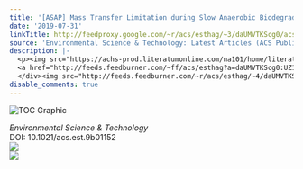 ```yaml
---
title: '[ASAP] Mass Transfer Limitation during Slow Anaerobic Biodegradation of 2-Methylnaphthalene'
date: '2019-07-31'
linkTitle: http://feedproxy.google.com/~r/acs/esthag/~3/daUMVTKScg0/acs.est.9b01152
source: 'Environmental Science & Technology: Latest Articles (ACS Publications)'
description: |-
  <p><img src="https://achs-prod.literatumonline.com/na101/home/literatum/publisher/achs/journals/content/esthag/0/esthag.ahead-of-print/acs.est.9b01152/20190730/images/medium/es-2019-011528_0004.gif" alt="TOC Graphic"/></p><div><cite>Environmental Science & Technology</cite></div><div>DOI: 10.1021/acs.est.9b01152</div><div class="feedflare">
  <a href="http://feeds.feedburner.com/~ff/acs/esthag?a=daUMVTKScg0:UZ1vKwBj4f8:yIl2AUoC8zA"><img src="http://feeds.feedburner.com/~ff/acs/esthag?d=yIl2AUoC8zA" border="0"></img></a>
  </div><img src="http://feeds.feedburner.com/~r/acs/esthag/~4/daUMVTKScg0" ...
disable_comments: true
---
```

<p><img src="https://achs-prod.literatumonline.com/na101/home/literatum/publisher/achs/journals/content/esthag/0/esthag.ahead-of-print/acs.est.9b01152/20190730/images/medium/es-2019-011528_0004.gif" alt="TOC Graphic"/></p><div><cite>Environmental Science & Technology</cite></div><div>DOI: 10.1021/acs.est.9b01152</div><div class="feedflare">
<a href="http://feeds.feedburner.com/~ff/acs/esthag?a=daUMVTKScg0:UZ1vKwBj4f8:yIl2AUoC8zA"><img src="http://feeds.feedburner.com/~ff/acs/esthag?d=yIl2AUoC8zA" border="0"></img></a>
</div><img src="http://feeds.feedburner.com/~r/acs/esthag/~4/daUMVTKScg0" ...